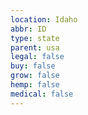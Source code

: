 ```yaml
---
location: Idaho
abbr: ID
type: state
parent: usa
legal: false
buy: false
grow: false
hemp: false
medical: false
---
```

